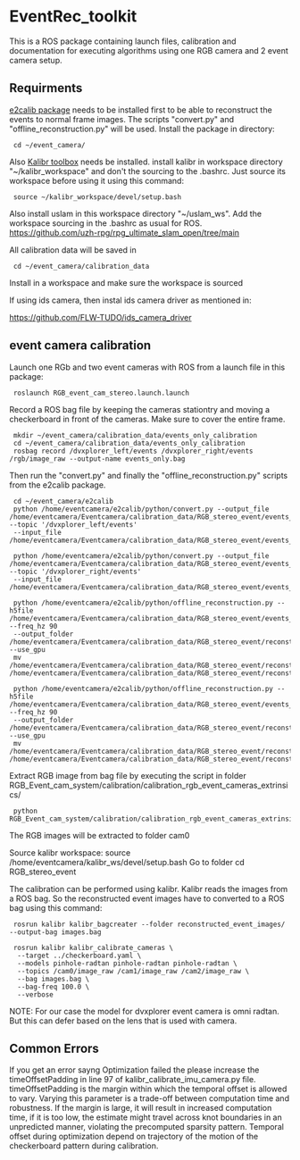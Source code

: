 # EventRec_toolkit
This is a ROS package containing launch files, calibration and documentation
for executing algorithms using one RGB camera and 2 event camera setup.

## Requirments
[e2calib package](https://github.com/uzh-rpg/e2calib) needs to be installed first to be able to
reconstruct the events to normal frame images. The scripts "convert.py" and "offline_reconstruction.py" will be used.
Install the package in directory:

     cd ~/event_camera/

Also [Kalibr toolbox](https://github.com/ethz-asl/kalibr) needs be installed. install kalibr in workspace directory "~/kalibr_workspace"
and don't the sourcing to the .bashrc. Just source its workspace before using it using this command:

     source ~/kalibr_workspace/devel/setup.bash

Also install uslam in this workspace directory "~/uslam_ws". Add the workspace sourcing in the .bashrc as usual for ROS.
https://github.com/uzh-rpg/rpg_ultimate_slam_open/tree/main

All calibration data will be saved in 

     cd ~/event_camera/calibration_data

Install in a workspace and make sure the workspace is sourced

If using ids camera, then instal ids camera driver as mentioned in:

https://github.com/FLW-TUDO/ids_camera_driver

## event camera calibration

Launch one RGb and two event cameras with ROS from a launch file in this package:

     roslaunch RGB_event_cam_stereo.launch.launch

Record a ROS bag file by keeping the cameras stationtry and moving a checkerboard 
in front of the cameras. Make sure to cover the entire frame.

     mkdir ~/event_camera/calibration_data/events_only_calibration
     cd ~/event_camera/calibration_data/events_only_calibration
     rosbag record /dvxplorer_left/events /dvxplorer_right/events /rgb/image_raw --output-name events_only.bag

Then run the "convert.py" and finally the "offline_reconstruction.py" scripts from the e2calib package.

     cd ~/event_camera/e2calib
     python /home/eventcamera/e2calib/python/convert.py --output_file /home/eventcamera/Eventcamera/calibration_data/RGB_stereo_event/events_left.h5 --topic '/dvxplorer_left/events' 
     --input_file /home/eventcamera/Eventcamera/calibration_data/RGB_stereo_event/events_only.bag 

     python /home/eventcamera/e2calib/python/convert.py --output_file /home/eventcamera/Eventcamera/calibration_data/RGB_stereo_event/events_right.h5 --topic '/dvxplorer_right/events' 
     --input_file /home/eventcamera/Eventcamera/calibration_data/RGB_stereo_event/events_only.bag 

     python /home/eventcamera/e2calib/python/offline_reconstruction.py --h5file /home/eventcamera/Eventcamera/calibration_data/RGB_stereo_event/events_right.h5 --freq_hz 90 
     --output_folder /home/eventcamera/Eventcamera/calibration_data/RGB_stereo_event/reconstructed_event_images --use_gpu
     mv /home/eventcamera/Eventcamera/calibration_data/RGB_stereo_event/reconstructed_event_images/e2calib/ /home/eventcamera/Eventcamera/calibration_data/RGB_stereo_event/reconstructed_event_images/cam2 
 
     python /home/eventcamera/e2calib/python/offline_reconstruction.py --h5file /home/eventcamera/Eventcamera/calibration_data/RGB_stereo_event/events_left.h5 --freq_hz 90 
     --output_folder /home/eventcamera/Eventcamera/calibration_data/RGB_stereo_event/reconstructed_event_images --use_gpu
     mv /home/eventcamera/Eventcamera/calibration_data/RGB_stereo_event/reconstructed_event_images/e2calib/ /home/eventcamera/Eventcamera/calibration_data/RGB_stereo_event/reconstructed_event_images/cam1 

Extract RGB image from bag file by executing the script in folder RGB_Event_cam_system/calibration/calibration_rgb_event_cameras_extrinsics/
     
     python RGB_Event_cam_system/calibration/calibration_rgb_event_cameras_extrinsics/extract_rgb_img_from_bag.py

The RGB images will be extracted to folder cam0

Source kalibr workspace:
     source /home/eventcamera/kalibr_ws/devel/setup.bash
Go to folder cd RGB_stereo_event

The calibration can be performed using kalibr. Kalibr reads the images from a ROS bag.
So the reconstructed event images have to converted to a ROS bag using this command:
     
     rosrun kalibr kalibr_bagcreater --folder reconstructed_event_images/ --output-bag images.bag
     
     rosrun kalibr kalibr_calibrate_cameras \
      --target ../checkerboard.yaml \
      --models pinhole-radtan pinhole-radtan pinhole-radtan \
      --topics /cam0/image_raw /cam1/image_raw /cam2/image_raw \
      --bag images.bag \
      --bag-freq 100.0 \
      --verbose
NOTE: For our case the model for dvxplorer event camera is omni radtan. But this can defer based on the lens that is used with camera.

## Common Errors

If you get an error sayng Optimization failed the please increase the timeOffsetPadding in line 97 of kalibr_calibrate_imu_camera.py file. timeOffsetPadding is the margin within which the temporal offset is allowed to vary. Varying this parameter is a trade-off between computation time and robustness. If the margin is large, it will result in increased computation time, if it is too low, the estimate might travel across knot boundaries in an unpredicted manner, violating the precomputed sparsity pattern. Temporal offset during optimization depend on trajectory of the motion of the checkerboard pattern during calibration.
